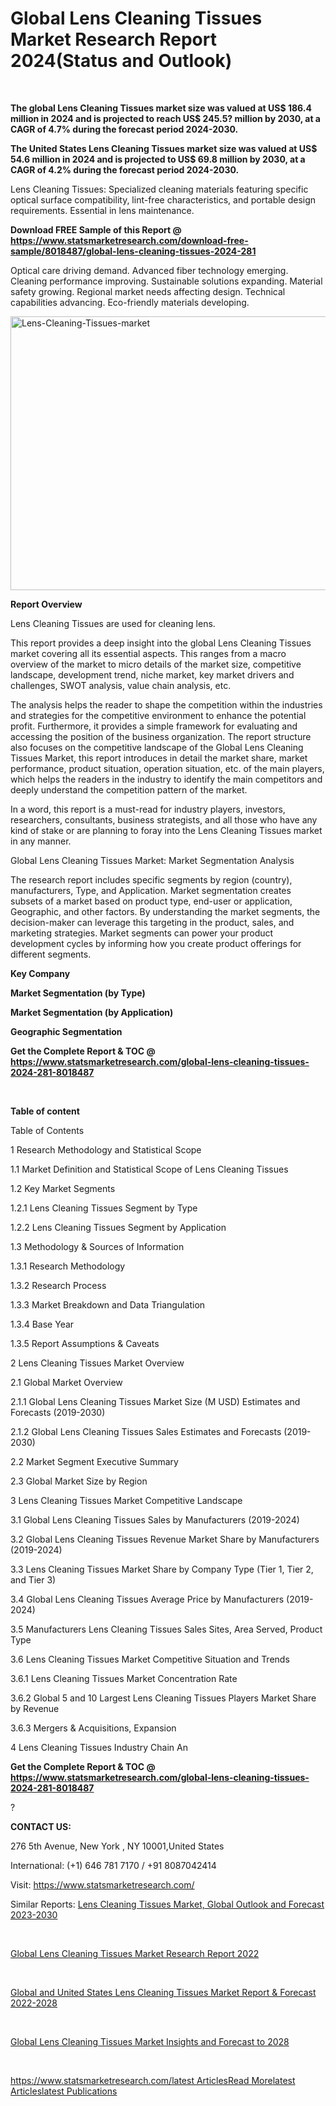 <h1>Global Lens Cleaning Tissues Market Research Report 2024(Status and Outlook)</h1><br/><p><strong>The global Lens Cleaning Tissues market size was valued at US$ 186.4 million in 2024 and is projected to reach US$ 245.5? million by 2030, at a <strong>CAGR</strong> of 4.7% during the forecast period 2024-2030.</strong></p>
 
 
 
 <p><strong>The United States Lens Cleaning Tissues market size was valued at US$ 54.6 million in 2024 and is projected to US$ 69.8 million by 2030, at a <strong>CAGR</strong> of 4.2% during the forecast period 2024-2030.</strong></p>
 
 
 
 <p>Lens Cleaning Tissues: Specialized cleaning materials featuring specific optical surface compatibility, lint-free characteristics, and portable design requirements. Essential in lens maintenance.</p>
 
 
 
 <p><strong>Download FREE Sample of this Report @ <a href="https://www.statsmarketresearch.com/download-free-sample/8018487/global-lens-cleaning-tissues-2024-281">https://www.statsmarketresearch.com/download-free-sample/8018487/global-lens-cleaning-tissues-2024-281</a></strong></p>
 
 
 
 <p>Optical care driving demand. Advanced fiber technology emerging. Cleaning performance improving. Sustainable solutions expanding. Material safety growing. Regional market needs affecting design. Technical capabilities advancing. Eco-friendly materials developing.</p>
 
 
 
 <p><img alt="Lens-Cleaning-Tissues-market" src="https://www.grandresearchstore.com/assets/report-images/Lens_Cleaning_Tissues_market.png" style="width: 730px; height: 438px;" /></p>
 
 
 
 <p><strong>Report Overview</strong></p>
 
 
 
 <p>Lens Cleaning Tissues are used for cleaning lens.</p>
 
 
 
 <p>This report provides a deep insight into the global Lens Cleaning Tissues market covering all its essential aspects. This ranges from a macro overview of the market to micro details of the market size, competitive landscape, development trend, niche market, key market drivers and challenges, SWOT analysis, value chain analysis, etc.</p>
 
 
 
 <p>The analysis helps the reader to shape the competition within the industries and strategies for the competitive environment to enhance the potential profit. Furthermore, it provides a simple framework for evaluating and accessing the position of the business organization. The report structure also focuses on the competitive landscape of the Global Lens Cleaning Tissues Market, this report introduces in detail the market share, market performance, product situation, operation situation, etc. of the main players, which helps the readers in the industry to identify the main competitors and deeply understand the competition pattern of the market.</p>
 
 
 
 <p>In a word, this report is a must-read for industry players, investors, researchers, consultants, business strategists, and all those who have any kind of stake or are planning to foray into the Lens Cleaning Tissues market in any manner.</p>
 
 
 
 <p>Global Lens Cleaning Tissues Market: Market Segmentation Analysis</p>
 
 
 
 <p>The research report includes specific segments by region (country), manufacturers, Type, and Application. Market segmentation creates subsets of a market based on product type, end-user or application, Geographic, and other factors. By understanding the market segments, the decision-maker can leverage this targeting in the product, sales, and marketing strategies. Market segments can power your product development cycles by informing how you create product offerings for different segments.</p>
 
 
 
 <p><strong>Key Company</strong></p>
 
 
 
 <p><strong>Market Segmentation (by Type)</strong></p>
 
 
 
 <p><strong>Market Segmentation (<strong>by Application</strong>)</strong></p>
 
 
 
 <p><strong>Geographic Segmentation</strong></p>
 
 
 
 <div><b>Get the Complete Report & TOC @ <a href="https://www.statsmarketresearch.com/global-lens-cleaning-tissues-2024-281-8018487">https://www.statsmarketresearch.com/global-lens-cleaning-tissues-2024-281-8018487</a></b></div>
 
 
 
 <p><br />
 
 <b>Table of content</b></p>
 
 
 
 <p>Table of Contents<br />
 
 1 Research Methodology and Statistical Scope<br />
 
 1.1 Market Definition and Statistical Scope of Lens Cleaning Tissues<br />
 
 1.2 Key Market Segments<br />
 
 1.2.1 Lens Cleaning Tissues Segment by Type<br />
 
 1.2.2 Lens Cleaning Tissues Segment by Application<br />
 
 1.3 Methodology & Sources of Information<br />
 
 1.3.1 Research Methodology<br />
 
 1.3.2 Research Process<br />
 
 1.3.3 Market Breakdown and Data Triangulation<br />
 
 1.3.4 Base Year<br />
 
 1.3.5 Report Assumptions & Caveats<br />
 
 2 Lens Cleaning Tissues Market Overview<br />
 
 2.1 Global Market Overview<br />
 
 2.1.1 Global Lens Cleaning Tissues Market Size (M USD) Estimates and Forecasts (2019-2030)<br />
 
 2.1.2 Global Lens Cleaning Tissues Sales Estimates and Forecasts (2019-2030)<br />
 
 2.2 Market Segment Executive Summary<br />
 
 2.3 Global Market Size by Region<br />
 
 3 Lens Cleaning Tissues Market Competitive Landscape<br />
 
 3.1 Global Lens Cleaning Tissues Sales by Manufacturers (2019-2024)<br />
 
 3.2 Global Lens Cleaning Tissues Revenue Market Share by Manufacturers (2019-2024)<br />
 
 3.3 Lens Cleaning Tissues Market Share by Company Type (Tier 1, Tier 2, and Tier 3)<br />
 
 3.4 Global Lens Cleaning Tissues Average Price by Manufacturers (2019-2024)<br />
 
 3.5 Manufacturers Lens Cleaning Tissues Sales Sites, Area Served, Product Type<br />
 
 3.6 Lens Cleaning Tissues Market Competitive Situation and Trends<br />
 
 3.6.1 Lens Cleaning Tissues Market Concentration Rate<br />
 
 3.6.2 Global 5 and 10 Largest Lens Cleaning Tissues Players Market Share by Revenue<br />
 
 3.6.3 Mergers & Acquisitions, Expansion<br />
 
 4 Lens Cleaning Tissues Industry Chain An</p>
 
 
 
 <div><b>Get the Complete Report & TOC @ <a href="https://www.statsmarketresearch.com/global-lens-cleaning-tissues-2024-281-8018487">https://www.statsmarketresearch.com/global-lens-cleaning-tissues-2024-281-8018487</a></b></div>
 
 
 
 <p>? </p>
 
 
 
 <p><b>CONTACT US:</b><br />
 
 276 5th Avenue, New York , NY 10001,United States<br />
 
 International: (+1) 646 781 7170 / +91 8087042414<br />
 
 Visit: <a href="https://www.statsmarketresearch.com/">https://www.statsmarketresearch.com/</a><br />
 
 Similar Reports: <a href="https://www.statsmarketresearch.com/global-lens-cleaning-tissues-2024-281-8018487">Lens Cleaning Tissues Market, Global Outlook and Forecast 2023-2030</a><br />
 
 <br />
 
 <a href="https://www.statsmarketresearch.com/global-lens-cleaning-tissues-2024-281-8018487">Global Lens Cleaning Tissues Market Research Report 2022</a><br />
 
 <br />
 
 <a href="https://www.statsmarketresearch.com/global-lens-cleaning-tissues-2024-281-8018487">Global and United States Lens Cleaning Tissues Market Report & Forecast 2022-2028</a><br />
 
 <br />
 
 <a href="https://www.statsmarketresearch.com/global-lens-cleaning-tissues-2024-281-8018487">Global Lens Cleaning Tissues Market Insights and Forecast to 2028</a><br />
 
 <br />
 
 <a href="https://gyeongbokgung.com">https://www.statsmarketresearch.com/</a><a href="https://hallyeomaritime.com">latest Articles</a><a href="https://jingwansa.com">Read More</a><a href="https://nguoiviet.jp/">latest Articles</a><a href="https://www.intelmarketresearch.com/">latest Publications</a></p>